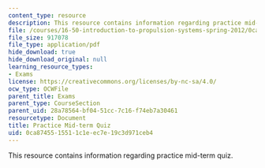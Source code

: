 ```yaml
---
content_type: resource
description: This resource contains information regarding practice mid-term quiz.
file: /courses/16-50-introduction-to-propulsion-systems-spring-2012/0ca8745515511c1eec7e19c3d971ceb4_MIT16_50S12_prac_quiz.pdf
file_size: 917078
file_type: application/pdf
hide_download: true
hide_download_original: null
learning_resource_types:
- Exams
license: https://creativecommons.org/licenses/by-nc-sa/4.0/
ocw_type: OCWFile
parent_title: Exams
parent_type: CourseSection
parent_uid: 28a78564-bf04-51cc-7c16-f74eb7a30461
resourcetype: Document
title: Practice Mid-term Quiz
uid: 0ca87455-1551-1c1e-ec7e-19c3d971ceb4
---
```

This resource contains information regarding practice mid-term quiz.